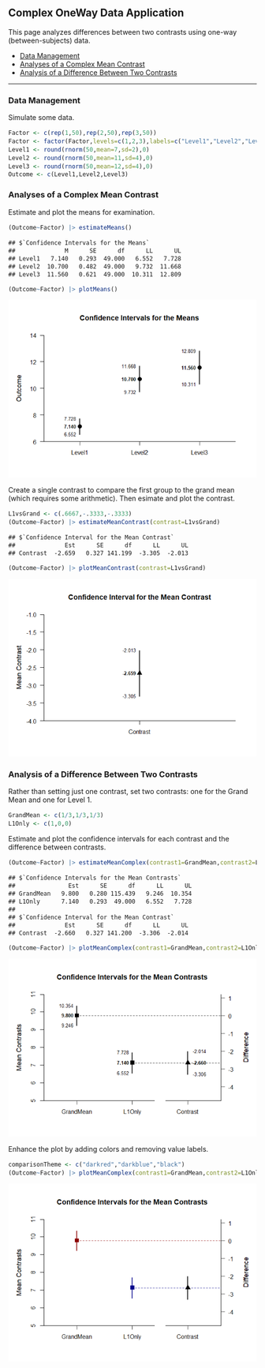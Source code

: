 
## Complex OneWay Data Application

This page analyzes differences between two contrasts using one-way
(between-subjects) data.

- [Data Management](#data-management)
- [Analyses of a Complex Mean
  Contrast](#analyses-of-a-complex-mean-contrast)
- [Analysis of a Difference Between Two
  Contrasts](#analysis-of-a-difference-between-two-contrasts)

------------------------------------------------------------------------

### Data Management

Simulate some data.

``` r
Factor <- c(rep(1,50),rep(2,50),rep(3,50))
Factor <- factor(Factor,levels=c(1,2,3),labels=c("Level1","Level2","Level3"))
Level1 <- round(rnorm(50,mean=7,sd=2),0)
Level2 <- round(rnorm(50,mean=11,sd=4),0)
Level3 <- round(rnorm(50,mean=12,sd=4),0)
Outcome <- c(Level1,Level2,Level3)
```

### Analyses of a Complex Mean Contrast

Estimate and plot the means for examination.

``` r
(Outcome~Factor) |> estimateMeans()
```

    ## $`Confidence Intervals for the Means`
    ##              M      SE      df      LL      UL
    ## Level1   7.140   0.293  49.000   6.552   7.728
    ## Level2  10.700   0.482  49.000   9.732  11.668
    ## Level3  11.560   0.621  49.000  10.311  12.809

``` r
(Outcome~Factor) |> plotMeans()
```

![](figures/Complex-OneWay-Means-1.png)<!-- -->

Create a single contrast to compare the first group to the grand mean
(which requires some arithmetic). Then esimate and plot the contrast.

``` r
L1vsGrand <- c(.6667,-.3333,-.3333)
(Outcome~Factor) |> estimateMeanContrast(contrast=L1vsGrand)
```

    ## $`Confidence Interval for the Mean Contrast`
    ##              Est      SE      df      LL      UL
    ## Contrast  -2.659   0.327 141.199  -3.305  -2.013

``` r
(Outcome~Factor) |> plotMeanContrast(contrast=L1vsGrand)
```

![](figures/Complex-OneWay-Contrast-1.png)<!-- -->

### Analysis of a Difference Between Two Contrasts

Rather than setting just one contrast, set two contrasts: one for the
Grand Mean and one for Level 1.

``` r
GrandMean <- c(1/3,1/3,1/3)
L1Only <- c(1,0,0)
```

Estimate and plot the confidence intervals for each contrast and the
difference between contrasts.

``` r
(Outcome~Factor) |> estimateMeanComplex(contrast1=GrandMean,contrast2=L1Only,labels=c("GrandMean","L1Only"))
```

    ## $`Confidence Intervals for the Mean Contrasts`
    ##               Est      SE      df      LL      UL
    ## GrandMean   9.800   0.280 115.439   9.246  10.354
    ## L1Only      7.140   0.293  49.000   6.552   7.728
    ## 
    ## $`Confidence Interval for the Mean Contrast`
    ##              Est      SE      df      LL      UL
    ## Contrast  -2.660   0.327 141.200  -3.306  -2.014

``` r
(Outcome~Factor) |> plotMeanComplex(contrast1=GrandMean,contrast2=L1Only,labels=c("GrandMean","L1Only"))
```

![](figures/Complex-OneWay-ComplexA-1.png)<!-- -->

Enhance the plot by adding colors and removing value labels.

``` r
comparisonTheme <- c("darkred","darkblue","black")
(Outcome~Factor) |> plotMeanComplex(contrast1=GrandMean,contrast2=L1Only,labels=c("GrandMean","L1Only"),values=FALSE,col=comparisonTheme)
```

![](figures/Complex-OneWay-ComplexB-1.png)<!-- -->
